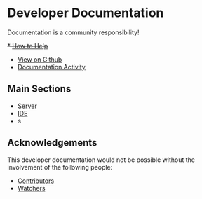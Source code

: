 # Developer Documentation

Documentation is a community responsibility!

<strike>* [How to Help](https://github.com/devXive/developer-docs/wiki/How-to-help)</strike>
* [View on Github](https://github.com/devXive/developer-docs)
* [Documentation Activity](https://github.com/devXive/developer-docs/pulse)

## Main Sections

* [Server](#/en/server/server.md)
* [IDE](#/en/ide/ide.md)
* s

## Acknowledgements

This developer documentation would not be possible without the involvement of the following people:

* [Contributors](https://github.com/devXive/developer-docs/graphs/contributors)
* [Watchers](https://github.com/devXive/developer-docs/watchers)